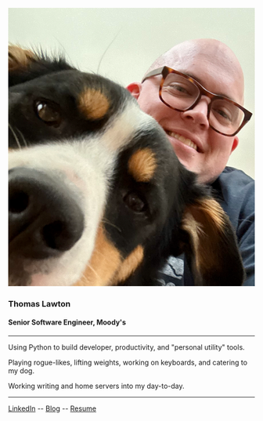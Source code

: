 ![me_donkey](images/me_donkey.png)

### Thomas Lawton

#### Senior Software Engineer, Moody's

---

Using Python to build developer, productivity, and "personal utility" tools.

Playing rogue-likes, lifting weights, working on keyboards, and catering to my dog.

Working writing and home servers into my day-to-day.

---

[LinkedIn](https://linkedin.com/in/thomas-lawton) -- [Blog](https://rodentia.cc) -- [Resume](https://rodentia.cc/resume)
